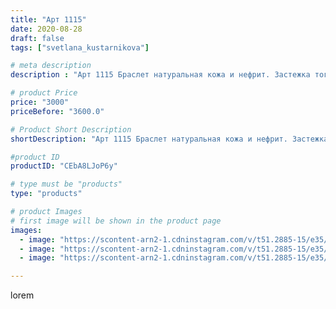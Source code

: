 ```yaml
---
title: "Арт 1115"
date: 2020-08-28
draft: false
tags: ["svetlana_kustarnikova"]

# meta description
description : "Арт 1115 Браслет натуральная кожа и нефрит. Застежка тогл."

# product Price
price: "3000"
priceBefore: "3600.0"

# Product Short Description
shortDescription: "Арт 1115 Браслет натуральная кожа и нефрит. Застежка тогл."

#product ID
productID: "CEbA8LJoP6y"

# type must be "products"
type: "products"

# product Images
# first image will be shown in the product page
images:
  - image: "https://scontent-arn2-1.cdninstagram.com/v/t51.2885-15/e35/118410291_671030463618739_2757558245028605567_n.jpg?se=7&tp=1&_nc_ht=scontent-arn2-1.cdninstagram.com&_nc_cat=107&_nc_ohc=5RcO41Tr9DcAX8mLZXY&ccb=7-4&oh=8f8f53ebfb43e8687b23e02c1ce23f51&oe=6084C82F&ig_cache_key=MjM4NTUwNDU1NTU1MDAxMDg3Nw%3D%3D.2-ccb7-4"
  - image: "https://scontent-arn2-1.cdninstagram.com/v/t51.2885-15/e35/118256381_3331419810234655_1613845438994331283_n.jpg?se=7&tp=1&_nc_ht=scontent-arn2-1.cdninstagram.com&_nc_cat=107&_nc_ohc=4NngQoNjheIAX_icGA2&ccb=7-4&oh=35bf897ed2afcf13110d87e6d6c62674&oe=608472FA&ig_cache_key=MjM4NTUwNDU1NTUzMzIzODg5MA%3D%3D.2-ccb7-4"
  - image: "https://scontent-arn2-1.cdninstagram.com/v/t51.2885-15/e35/118651175_171035917833727_7333652476497852409_n.jpg?se=8&tp=1&_nc_ht=scontent-arn2-1.cdninstagram.com&_nc_cat=107&_nc_ohc=7jNPGwCvU-QAX8q8iD_&ccb=7-4&oh=0f23ce3fb2ae4d5b9411e4e6e3e77274&oe=608526C2&ig_cache_key=MjM4NTUwNDU1NTU1ODM2MTkwMA%3D%3D.2-ccb7-4"

---
```

lorem
